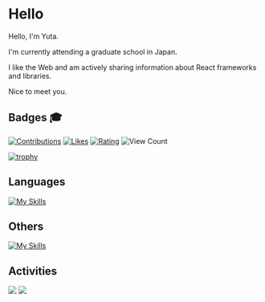 # Hello

Hello, I'm Yuta. 

I'm currently attending a graduate school in Japan.

I like the Web and am actively sharing information about React frameworks and libraries. 

Nice to meet you.

## Badges 🎓
[![Contributions](https://badgen.org/img/qiita/y_ta/contributions?style=plastic)](https://qiita.com/y_ta)
[![Likes](https://badgen.org/img/zenn/y_ta/likes?style=plastic)](https://zenn.dev/y_ta)
[![Rating](https://badgen.org/img/atcoder/blackowl/rating/algorithm?style=plastic)](https://atcoder.jp/users/blackowl?contestType=algo)
![View Count](https://komarev.com/ghpvc/?username=balckowl&color=green)

[![trophy](https://github-profile-trophy.vercel.app/?username=balckowl&theme=light&column=5)](https://github.com/ryo-ma/github-profile-trophy)


## Languages
[![My Skills](https://go-skill-icons.vercel.app/api/icons?i=javascript,typescript,go,ruby,python,cs&perline=8&theme=light)](https://skillicons.dev)

## Others
[![My Skills](https://go-skill-icons.vercel.app/api/icons?i=nextjs,remix,astro,hono,orpc,tailwindcss,supabase,turso,prisma,drizzle,vercel,netlify&theme=light)](https://skillicons.dev)

## Activities
![](http://github-profile-summary-cards.vercel.app/api/cards/repos-per-language?username=balckowl&bg_color=00000000) ![](http://github-profile-summary-cards.vercel.app/api/cards/most-commit-language?username=balckowl&bg_color=00000000)
